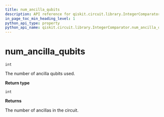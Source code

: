 ```yaml
---
title: num_ancilla_qubits
description: API reference for qiskit.circuit.library.IntegerComparator.num_ancilla_qubits
in_page_toc_min_heading_level: 1
python_api_type: property
python_api_name: qiskit.circuit.library.IntegerComparator.num_ancilla_qubits
---
```


# num\_ancilla\_qubits

<span id="qiskit.circuit.library.IntegerComparator.num_ancilla_qubits" />

`int`

The number of ancilla qubits used.

**Return type**

`int`

**Returns**

The number of ancillas in the circuit.

